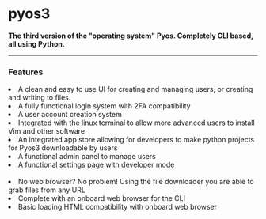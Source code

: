 # pyos3

**The third version of the "operating system" Pyos. Completely CLI based, all using Python.**
<hr>
<h3>Features</h3>
<li>A clean and easy to use UI for creating and managing users, or creating and writing to files.</li>
<li>A fully functional login system with 2FA compatibility</li>
<li>A user account creation system</li>
<li>Integrated with the linux terminal to allow more advanced users to install Vim and other software</li>
<li>An integrated app store allowing for developers to make python projects for Pyos3 downloadable by users</li>
<li>A functional admin panel to manage users</li>
<li>A functional settings page with developer mode</li>
<br>
<li>No web browser? No problem! Using the file downloader you are able to grab files from any URL</li>
<li>Complete with an onboard web browser for the CLI</li>
<li>Basic loading HTML compatibility with onboard web browser</li>